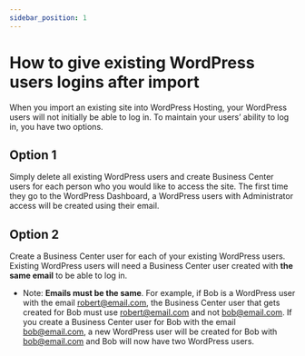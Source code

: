 ```yaml
---
sidebar_position: 1
---
```


# How to give existing WordPress users logins after import
When you import an existing site into WordPress Hosting, your WordPress users will not initially be able to log in. To maintain your users’ ability to log in, you have two options.

## Option 1

Simply delete all existing WordPress users and create Business Center users for each person who you would like to access the site.  The first time they go to the WordPress Dashboard, a WordPress users with Administrator access will be created using their email.

## Option 2

Create a Business Center user for each of your existing WordPress users. Existing WordPress users will need a Business Center user created with **the same email** to be able to log in.

*   Note: **Emails must be the same**. For example, if Bob is a WordPress user with the email robert@email.com, the Business Center user that gets created for Bob must use robert@email.com and not bob@email.com.  If you create a Business Center user for Bob with the email bob@email.com, a new WordPress user will be created for Bob with bob@email.com and Bob will now have two WordPress users.